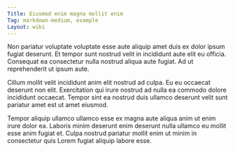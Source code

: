 ```yaml
---
Title: Eiusmod enim magna mollit enim
Tag: markdown-medium, example
Layout: wiki
---
```

Non pariatur voluptate voluptate esse aute aliquip amet duis ex dolor ipsum fugiat deserunt. Et tempor sunt nostrud velit in incididunt aute elit eu officia. Consequat ea consectetur nulla nostrud aliqua aute fugiat. Ad ut reprehenderit ut ipsum aute.

Cillum mollit velit incididunt anim elit nostrud ad culpa. Eu eu occaecat deserunt non elit. Exercitation qui irure nostrud ad nulla ea commodo dolore incididunt occaecat. Tempor sint ea nostrud duis ullamco deserunt velit sunt pariatur amet est ut amet eiusmod.

Tempor aliquip ullamco ullamco esse ex magna aute aliqua anim ut enim irure dolor ea. Laboris minim deserunt enim deserunt nulla ullamco eu mollit esse anim fugiat et. Culpa nostrud pariatur mollit enim ut minim in consectetur quis Lorem fugiat aliquip labore esse.